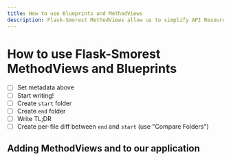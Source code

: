```yaml
---
title: How to use Blueprints and MethodViews
description: Flask-Smorest MethodViews allow us to simplify API Resources by defining all methods that interact with the resource in one Python class.
---
```


# How to use Flask-Smorest MethodViews and Blueprints

- [ ] Set metadata above
- [ ] Start writing!
- [ ] Create `start` folder
- [ ] Create `end` folder
- [ ] Write TL;DR
- [ ] Create per-file diff between `end` and `start` (use "Compare Folders")

## Adding MethodViews and to our application

